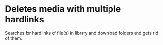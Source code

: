 # Deletes media with multiple hardlinks

Searches for hardlinks of file(s) in library and download folders and gets rid of them.
